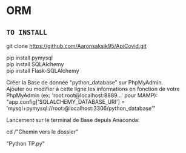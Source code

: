 # ORM

## `TO INSTALL`

git clone https://github.com/Aaronsaksik95/ApiCovid.git

pip install pymysql <br/>
pip install SQLAlchemy <br/>
pip install Flask-SQLAlchemy <br/>

Créer la Base de donnée "python_database" sur PhpMyAdmin.<br/>
Ajouter ou modifier à cette ligne les informations en fonction de votre PhpMyAdmin (ex: 'root:root@localhost:8889...' pour MAMP): <br/>
"app.config['SQLALCHEMY_DATABASE_URI'] = 'mysql+pymysql://root:@localhost:3306/python_database'"

Lancement sur le terminal de Base depuis Anaconda:

cd /"Chemin vers le dossier"

"Python TP.py"

